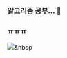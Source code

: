 ### 알고리즘 공부... 👋
### ㅠㅠㅠ

<img src="https://img.shields.io/badge/Python-3766AB?style=flat-square&logo=Python&logoColor=white"/></a>&nbsp 
<!--
**inhwanK/inhwanK** is a ✨ _special_ ✨ repository because its `README.md` (this file) appears on your GitHub profile.

Here are some ideas to get you started:

- 🔭 I’m currently working on ...
- 🌱 I’m currently learning ...
- 👯 I’m looking to collaborate on ...
- 🤔 I’m looking for help with ...
- 💬 Ask me about ...
- 📫 How to reach me: ...
- 😄 Pronouns: ...
- ⚡ Fun fact: ...
-->
